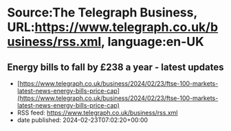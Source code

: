 # Source:The Telegraph Business, URL:https://www.telegraph.co.uk/business/rss.xml, language:en-UK

## Energy bills to fall by £238 a year - latest updates
 - [https://www.telegraph.co.uk/business/2024/02/23/ftse-100-markets-latest-news-energy-bills-price-cap](https://www.telegraph.co.uk/business/2024/02/23/ftse-100-markets-latest-news-energy-bills-price-cap)
 - RSS feed: https://www.telegraph.co.uk/business/rss.xml
 - date published: 2024-02-23T07:02:20+00:00



